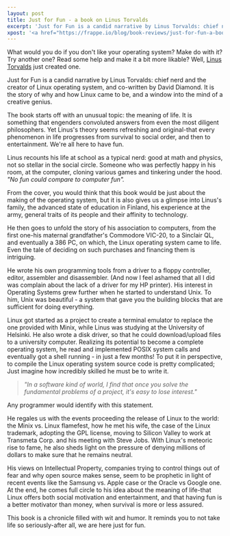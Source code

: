 ```yaml
---
layout: post
title: Just for Fun - a book on Linus Torvalds
excerpt: 'Just for Fun is a candid narrative by Linus Torvalds: chief nerd and the creator of Linux operating system, and co-written by David Diamond'
xpost: '<a href="https://frappe.io/blog/book-reviews/just-for-fun-a-book-on-linus-torvalds" target="_blank">Frappé Blog</a>'
---
```


What would you do if you don't like your operating system? Make do with it? Try another one? Read some help and make it a bit more likable? Well, [Linus Torvalds](http://en.wikipedia.org/wiki/Linus_Torvalds) just created one.

Just for Fun is a candid narrative by Linus Torvalds: chief nerd and the creator of Linux operating system, and co-written by David Diamond. It is the story of why and how Linux came to be, and a window into the mind of a creative genius.

The book starts off with an unusual topic: the meaning of life. It is something that engenders convoluted answers from even the most diligent philosophers. Yet Linus's theory seems refreshing and original-that every phenomenon in life progresses from survival to social order, and then to entertainment. We're all here to have fun.
	
Linus recounts his life at school as a typical nerd: good at math and physics, not so stellar in the social circle. Someone who was perfectly happy in his room, at the computer, cloning various games and tinkering under the hood. *"No fun could compare to computer fun".*

From the cover, you would think that this book would be just about the making of the operating system, but it is also gives us a glimpse into Linus's family, the advanced state of education in Finland, his experience at the army, general traits of its people and their affinity to technology.

He then goes to unfold the story of his association to computers, from the first one-his maternal grandfather's Commodore VIC-20, to a Sinclair QL, and eventually a 386 PC, on which, the Linux operating system came to life. Even the tale of deciding on such purchases and financing them is intriguing.

He wrote his own programming tools from a driver to a floppy controller, editor, assembler and disassembler. (And now I feel ashamed that all I did was complain about the lack of a driver for my HP printer). His interest in Operating Systems grew further when he started to understand Unix. To him, Unix was beautiful - a system that gave you the building blocks that are sufficient for doing everything.

Linux got started as a project to create a terminal emulator to replace the one provided with Minix, while Linus was studying at the University of Helsinki. He also wrote a disk driver, so that he could download/upload files to a university computer. Realizing its potential to become a complete operating system, he read and implemented POSIX system calls and eventually got a shell running - in just a few months! To put it in perspective, to compile the Linux operating system source code is pretty complicated; Just imagine how incredibly skilled he must be to write it.

> *"In a software kind of world, I find that once you solve the fundamental problems of a project, it's easy to lose interest."*

Any programmer would identify with this statement.

He regales us with the events proceeding the release of Linux to the world: the Minix vs. Linux flamefest, how he met his wife, the case of the Linux trademark, adopting the GPL license, moving to Silicon Valley to work at Transmeta Corp. and his meeting with Steve Jobs. With Linux's meteoric rise to fame, he also sheds light on the pressure of denying millions of dollars to make sure that he remains neutral.
	
His views on Intellectual Property, companies trying to control things out of fear and why open source makes sense, seem to be prophetic in light of recent events like the Samsung vs. Apple case or the Oracle vs Google one. At the end, he comes full circle to his idea about the meaning of life-that Linux offers both social motivation and entertainment, and that having fun is a better motivator than money, when survival is more or less assured.

This book is a chronicle filled with wit and humor. It reminds you to not take life so seriously-after all, we are here just for fun.
